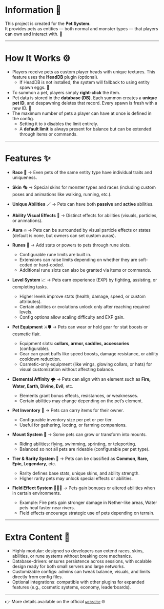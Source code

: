 # Information 📖

This project is created for the **Pet System**.  
It provides pets as entities — both normal and monster types — that players can own and interact with. 🐾

---

# How It Works ⚙️

- Players receive pets as custom player heads with unique textures. This feature uses the **HeadDB** plugin (optional).  
  - If HeadDB is not installed, the system will fallback to using entity spawn eggs. 🥚
- To summon a pet, players simply **right-click** the item.  
- Pet data is stored in the **database (DB)**. Each summon creates a **unique pet ID**, and despawning deletes that record. Every spawn is fresh with a new ID. 🔄
- The maximum number of pets a player can have at once is defined in the config.  
  - Setting it to `0` disables the limit entirely.  
  - A **default limit** is always present for balance but can be extended through items or commands.

---

# Features ✨

- **Race** 🧬 → Even pets of the same entity type have individual traits and uniqueness.  
- **Skin** 🎭 → Special skins for monster types and races (including custom poses and animations like walking, running, etc.).  
- **Unique Abilities** 🪄 → Pets can have both **passive** and **active** abilities.  
- **Ability Visual Effects** 🌈 → Distinct effects for abilities (visuals, particles, or animations).  
- **Aura** 🔥 → Pets can be surrounded by visual particle effects or states (default is none, but owners can set custom auras).  
- **Runes** 💎 → Add stats or powers to pets through rune slots.  
  - Configurable rune limits are built in.  
  - Extensions can raise limits depending on whether they are soft-coded or hard-coded.  
  - Additional rune slots can also be granted via items or commands.  

- **Level System** 📈 → Pets earn experience (EXP) by fighting, assisting, or completing tasks.  
  - Higher levels improve stats (health, damage, speed, or custom attributes).  
  - Certain abilities or evolutions unlock only after reaching required levels.  
  - Config options allow scaling difficulty and EXP gain.  

- **Pet Equipment** ⚔️🛡️ → Pets can wear or hold gear for stat boosts or cosmetic flair.  
  - Equipment slots: **collars, armor, saddles, accessories** (configurable).  
  - Gear can grant buffs like speed boosts, damage resistance, or ability cooldown reduction.  
  - Cosmetic-only equipment (like wings, glowing collars, or hats) for visual customization without affecting balance.  

- **Elemental Affinity** 🌪️ → Pets can align with an element such as **Fire, Water, Earth, Divine, Evil**, etc.  
  - Elements grant bonus effects, resistances, or weaknesses.  
  - Certain abilities may change depending on the pet’s element.  

- **Pet Inventory** 🎒 → Pets can carry items for their owner.  
  - Configurable inventory size per pet or per tier.  
  - Useful for gathering, looting, or farming companions.  

- **Mount System** 🐎 → Some pets can grow or transform into mounts.  
  - Riding abilities: flying, swimming, sprinting, or teleporting.  
  - Balanced so not all pets are rideable (configurable per pet type).  

- **Tier & Rarity System** 🌟 → Pets can be classified as **Common, Rare, Epic, Legendary**, etc.  
  - Rarity defines base stats, unique skins, and ability strength.  
  - Higher rarity pets may unlock special effects or abilities.  

- **Field Effect System** 🌿🌋🌊 → Pets gain bonuses or altered abilities when in certain environments.  
  - Example: Fire pets gain stronger damage in Nether-like areas, Water pets heal faster near rivers.  
  - Field effects encourage strategic use of pets depending on terrain.

---

# Extra Content 📝

- Highly modular: designed so developers can extend races, skins, abilities, or rune systems without breaking core mechanics.  
- Database-driven: ensures persistence across sessions, with scalable design ready for both small servers and large networks.  
- Customizable configs: admins can tweak balance, visuals, and limits directly from config files.  
- Optional integrations: compatible with other plugins for expanded features (e.g., cosmetic systems, economy, leaderboards).  

---

👉 More details available on the official [`website`](https://mcengine-website.github.io/pet/) 🌐
